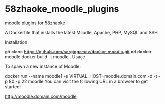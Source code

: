 # 58zhaoke_moodle_plugins
moodle plugins for 58zhaoke

A Dockerfile that installs the latest Moodle, Apache, PHP, MySQL and SSH

Installation

git clone https://github.com/sergiogomez/docker-moodle.git
cd docker-moodle
docker build -t moodle .
Usage

To spawn a new instance of Moodle:

docker run --name moodle1 -e VIRTUAL_HOST=moodle.domain.com -d -t -p 80 -p 22 moodle
You can visit the following URL in a browser to get started:

http://moodle.domain.com/moodle
